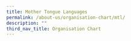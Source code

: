 ```yaml
---
title: Mother Tongue Languages
permalink: /about-us/organisation-chart/mtl/
description: ""
third_nav_title: Organisation Chart
---
```

